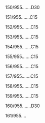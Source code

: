 150/955.......D30 


151/955.......C15 


152/955.......C15 


153/955.......C15 


154/955.......C15 


155/955.......C15 


156/955.......C15 


157/955.......C15 


158/955.......C15 


159/955.......C15 


160/955.......D30 


161/955.... 

